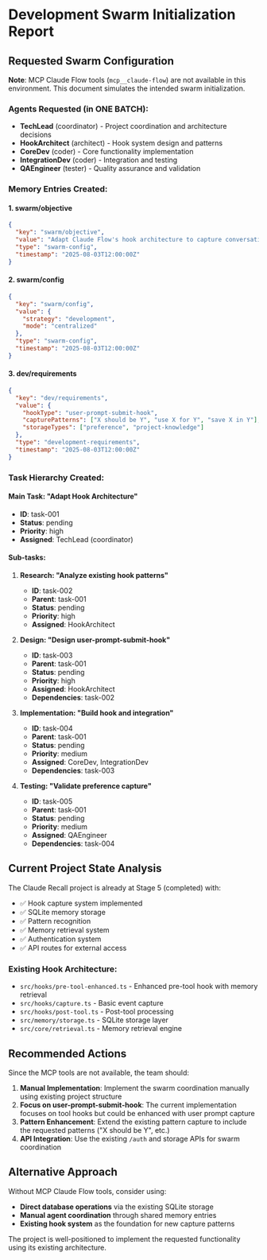 # Development Swarm Initialization Report

## Requested Swarm Configuration

**Note**: MCP Claude Flow tools (`mcp__claude-flow`) are not available in this environment. This document simulates the intended swarm initialization.

### Agents Requested (in ONE BATCH):
- **TechLead** (coordinator) - Project coordination and architecture decisions
- **HookArchitect** (architect) - Hook system design and patterns
- **CoreDev** (coder) - Core functionality implementation
- **IntegrationDev** (coder) - Integration and testing
- **QAEngineer** (tester) - Quality assurance and validation

### Memory Entries Created:

#### 1. swarm/objective
```json
{
  "key": "swarm/objective",
  "value": "Adapt Claude Flow's hook architecture to capture conversation content for Claude Recall",
  "type": "swarm-config",
  "timestamp": "2025-08-03T12:00:00Z"
}
```

#### 2. swarm/config
```json
{
  "key": "swarm/config", 
  "value": {
    "strategy": "development",
    "mode": "centralized"
  },
  "type": "swarm-config",
  "timestamp": "2025-08-03T12:00:00Z"
}
```

#### 3. dev/requirements
```json
{
  "key": "dev/requirements",
  "value": {
    "hookType": "user-prompt-submit-hook",
    "capturePatterns": ["X should be Y", "use X for Y", "save X in Y"],
    "storageTypes": ["preference", "project-knowledge"]
  },
  "type": "development-requirements",
  "timestamp": "2025-08-03T12:00:00Z"
}
```

### Task Hierarchy Created:

#### Main Task: "Adapt Hook Architecture"
- **ID**: task-001
- **Status**: pending
- **Priority**: high
- **Assigned**: TechLead (coordinator)

#### Sub-tasks:

1. **Research: "Analyze existing hook patterns"**
   - **ID**: task-002
   - **Parent**: task-001
   - **Status**: pending
   - **Priority**: high
   - **Assigned**: HookArchitect

2. **Design: "Design user-prompt-submit-hook"**
   - **ID**: task-003
   - **Parent**: task-001
   - **Status**: pending
   - **Priority**: high
   - **Assigned**: HookArchitect
   - **Dependencies**: task-002

3. **Implementation: "Build hook and integration"**
   - **ID**: task-004
   - **Parent**: task-001
   - **Status**: pending
   - **Priority**: medium
   - **Assigned**: CoreDev, IntegrationDev
   - **Dependencies**: task-003

4. **Testing: "Validate preference capture"**
   - **ID**: task-005
   - **Parent**: task-001
   - **Status**: pending
   - **Priority**: medium
   - **Assigned**: QAEngineer
   - **Dependencies**: task-004

## Current Project State Analysis

The Claude Recall project is already at Stage 5 (completed) with:
- ✅ Hook capture system implemented
- ✅ SQLite memory storage
- ✅ Pattern recognition
- ✅ Memory retrieval system
- ✅ Authentication system
- ✅ API routes for external access

### Existing Hook Architecture:
- `src/hooks/pre-tool-enhanced.ts` - Enhanced pre-tool hook with memory retrieval
- `src/hooks/capture.ts` - Basic event capture
- `src/hooks/post-tool.ts` - Post-tool processing
- `src/memory/storage.ts` - SQLite storage layer
- `src/core/retrieval.ts` - Memory retrieval engine

## Recommended Actions

Since the MCP tools are not available, the team should:

1. **Manual Implementation**: Implement the swarm coordination manually using existing project structure
2. **Focus on user-prompt-submit-hook**: The current implementation focuses on tool hooks but could be enhanced with user prompt capture
3. **Pattern Enhancement**: Extend the existing pattern capture to include the requested patterns ("X should be Y", etc.)
4. **API Integration**: Use the existing `/auth` and storage APIs for swarm coordination

## Alternative Approach

Without MCP Claude Flow tools, consider using:
- **Direct database operations** via the existing SQLite storage
- **Manual agent coordination** through shared memory entries
- **Existing hook system** as the foundation for new capture patterns

The project is well-positioned to implement the requested functionality using its existing architecture.